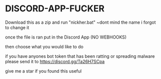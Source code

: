 # DISCORD-APP-FUCKER

Download this as a zip and run "nickher.bat" 
~dont mind the name i forgot to change it

once the file is ran put in the Discord App (NO WEBHOOKS)

then choose what you would like to do

if you have anyones bot token that has been ratting or spreading malware please send it to https://discord.gg/Ta26H7SCpa

give me a star if you found this useful

